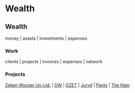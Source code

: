 # Wealth 

## Wealth

money | assets | investments | expenses  

### Work 

clients | projects | invoices | expenses | network

### Projects

[Zeken Woozer Un-Ltd.](projects/zw) |
[DW](projects/dw) |
[GZET](projects/gzet) |
[Juryd](projects/juryd) |
[Pants](projects/pants) |
[The Ham](projects/ham)
